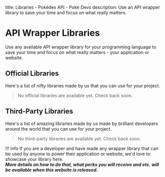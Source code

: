 title: Libraries - Pokédex API - Poké Devs
description: Use an API wrapper library to save your time and focus on what really matters.

# API Wrapper Libraries
Use any available API wrapper library for your programming language to save your
time and focus on what really matters - your application or website.

## Official Libraries
Here's a list of nifty libraries made by us that you can use for your project.

> No official libraries are available yet. Check back soon.

## Third-Party Libraries
Here's a list of amazing libraries made by us made by brilliant developers
around the world that you can use for your project.

> No third-party libraries are available yet. Check back soon.  

!!! info
    If you are a developer and have made any wrapper library that can be used by
    anyone to power their application or website, we'd love to showcase your
    library here.  
    ***More details on how to do that, what perks you will receive and etc. will
    be available when this website is released.***
